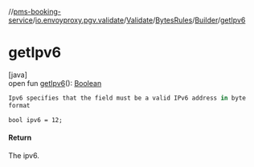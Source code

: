 //[pms-booking-service](../../../../../index.md)/[io.envoyproxy.pgv.validate](../../../index.md)/[Validate](../../index.md)/[BytesRules](../index.md)/[Builder](index.md)/[getIpv6](get-ipv6.md)

# getIpv6

[java]\
open fun [getIpv6](get-ipv6.md)(): [Boolean](https://kotlinlang.org/api/core/kotlin-stdlib/kotlin/-boolean/index.html)

```kotlin
Ipv6 specifies that the field must be a valid IPv6 address in byte
format

```
`bool ipv6 = 12;`

#### Return

The ipv6.